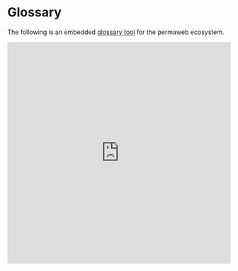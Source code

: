 # Glossary

The following is an embedded [glossary tool](https://glossary.arweave.net/) for the permaweb ecosystem.

<style>
  .glossary-iframe {
    height: 500px;
    width: 100%;
    border: none;
  }
  html:not(.dark) .dark-mode-iframe {
    display: none;
  }
  html.dark .light-mode-iframe {
    display: none;
  }
</style>

<iframe class="glossary-iframe light-mode-iframe" src="https://glossary.arweave.net/?hide-header=true&bg-color=%23f2f2f2&text-color=%23242424&link-color=%23ff5f15&border-color=%23c7c9cc&hover-bg=%23e0e2e3&category-bg=%23e0e2e3&category-text=%233a3a3a&input-bg=%23f2f2f2&result-bg=%23f2f2f2&result-hover=%23e0e2e3&heading-color=%23242424&tag-bg=%23c7c9cc&tag-text=%23f2f2f2&button-bg=%23c7c9cc&button-text=%23f2f2f2&accent-color=%23ff5f15&secondary-text=%235c5c5c"></iframe>
<iframe class="glossary-iframe dark-mode-iframe" src="https://glossary.arweave.net/?hide-header=true&link-color=%2334d399&bg-color=%231b1b1f&text-color=%23e0e0e0&border-color=%23444444&hover-bg=%23222222&heading-color=%23ffffff&button-bg=%23444444&button-text=%23ffffff&section-bg=%23333333&section-color=%23ffffff&category-bg=%23333333&category-text=%23ffffff&tag-bg=%233a3a3a&tag-text=%23e0e0e0&secondary-text=%23a0a0a0&result-bg=%231e1e1e&result-hover=%23333333"></iframe> 